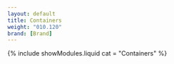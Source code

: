 ```yaml
---
layout: default
title: Containers
weight: "010.120"
brand: [Brand]
---
```


{% include showModules.liquid  cat = "Containers" %}